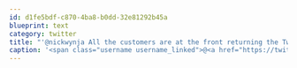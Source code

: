 ```yaml
---
id: d1fe5bdf-c870-4ba8-b0dd-32e81292b45a
blueprint: text
category: twitter
title: "'@nickwynja All the customers are at the front returning the Twitter App"
caption: '<span class="username username_linked">@<a href="https://twitter.com/nickwynja" title="Nick Wynja">nickwynja</a></span> All the customers are at the front returning the Twitter App'
---
```

